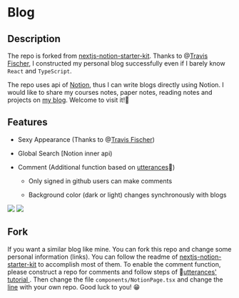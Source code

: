 # Blog

## Description

The repo is forked from [nextjs-notion-starter-kit](https://github.com/transitive-bullshit/nextjs-notion-starter-kit). Thanks to @[Travis Fischer](https://github.com/transitive-bullshit), I constructed my personal blog successfully even if I barely know `React` and  `TypeScript`.

The repo uses api of [Notion](https://www.notion.so), thus I can write blogs directly using Notion. I would like to share my courses notes, paper notes, reading notes and projects on [my blog](https://richardsong.space). Welcome to visit it!🥳

## Features

+ Sexy Appearance (Thanks to @[Travis Fischer](https://github.com/transitive-bullshit))
+ Global Search [Notion inner api)

+ Comment (Additional function based on [utterances](https://github.com/utterance/utterances)🔮) 

  + Only signed in github users can make comments

  + Background color (dark or light) changes synchronously with blogs


<div align="mid">
<img src="https://github.com/RichardS0268/Blog/blob/main/public/1.png">
<img src="https://github.com/RichardS0268/Blog/blob/main/public/2.png">
</div>


## Fork

If you want a similar blog like mine. You can fork this repo and change some personal information (links). You can follow the readme of  [nextjs-notion-starter-kit](https://github.com/transitive-bullshit/nextjs-notion-starter-kit) to accomplish most of them. To enable the comment function, please construct a repo for comments and follow steps of 🔮[utterances' tutorial ](https://utteranc.es/). Then change the file `components/NotionPage.tsx` and change the [line](https://github.com/RichardS0268/Blog/blob/main/components/NotionPage.tsx#:~:text=repo%3D%7B%27RichardS0268/BlogFeedback%27%7D) with your own repo. Good luck to you! 😁


